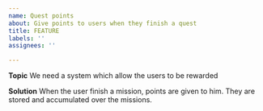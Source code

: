 ```yaml
---
name: Quest points
about: Give points to users when they finish a quest
title: FEATURE
labels: ''
assignees: ''

---
```


**Topic**
We need a system which allow the users to be rewarded

**Solution**
When the user finish a mission, points are given to him. They are stored and accumulated over the missions.

